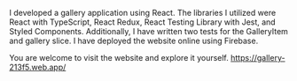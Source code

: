 I developed a gallery application using React. The libraries I utilized were React with TypeScript, React Redux, React Testing Library with Jest, and Styled Components. Additionally, I have written two tests for the GalleryItem and gallery slice. I have deployed the website online using Firebase. 

You are welcome to visit the website and explore it yourself.
https://gallery-213f5.web.app/

